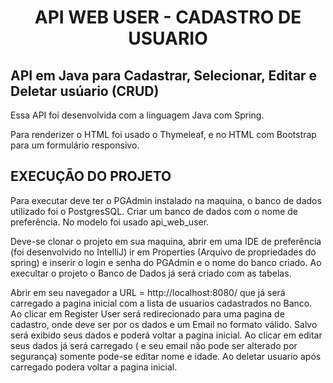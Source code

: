 <center><h1>API WEB USER - CADASTRO DE USUARIO</h1></center>

<h2>API em Java para Cadastrar, Selecionar, Editar e Deletar usúario (CRUD)</h2>
  
 Essa API foi desenvolvida com a linguagem Java com Spring.
  
 Para renderizer o HTML foi usado o Thymeleaf, e no HTML com Bootstrap para um formulário responsivo. 
  
  <h2>EXECUÇÃO DO PROJETO</h2>
  
  Para executar deve ter o PGAdmin instalado na maquina, o banco de dados utilizado foi o PostgresSQL.
  Criar um banco de dados com o nome de preferência. No modelo foi usado api_web_user.
  
  Deve-se clonar o projeto em sua maquina, abrir em uma IDE de preferência (foi desenvolvido no IntelliJ)
  ir em Properties (Arquivo de propriedades do spring) e inserir o login e senha do PGAdmin e o nome do banco criado.
  Ao execultar o projeto o Banco de Dados já será criado com as tabelas.
  
  Abrir em seu navegador a URL = http://localhost:8080/ que já será carregado a pagina inicial com a lista de usuarios cadastrados no Banco.
  Ao clicar em Register User será redirecionado para uma pagina de cadastro, onde deve ser por os dados e um Email no formato válido.
  Salvo será exibido seus dados e poderá voltar a pagina inicial. 
  Ao clicar em editar seus dados já será carregado ( e seu email não pode ser alterado por segurança) somente pode-se editar nome e idade.
  Ao deletar usuario após carregado podera voltar a pagina inicial.
